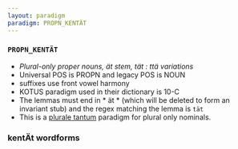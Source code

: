 ```yaml
---
layout: paradigm
paradigm: PROPN_KENTÄT
---
```

### ` PROPN_KENTÄT `

* _Plural-only proper nouns, ät stem, tät : ttä variations_
* Universal POS is PROPN and legacy POS is NOUN
* suffixes use front vowel harmony
* KOTUS paradigm used in their dictionary is 10-C
* The lemmas must end in * ät * (which will be deleted to form an invariant stub) and the regex matching the lemma is ` tät `
* This is a [plurale tantum](https://en.wikipedia.org/wiki/Plurale_tantum) paradigm for plural only nominals.

### kentÄt wordforms


